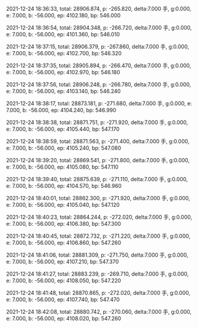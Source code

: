 2021-12-24 18:36:33, total: 28906.874, p: -265.820, delta:7.000 手, g:0.000, e: 7.000, b: -56.000, ep: 4102.180, bp: 546.000

2021-12-24 18:36:54, total: 28904.348, p: -266.720, delta:7.000 手, g:0.000, e: 7.000, b: -56.000, ep: 4101.360, bp: 546.010

2021-12-24 18:37:15, total: 28906.379, p: -267.860, delta:7.000 手, g:0.000, e: 7.000, b: -56.000, ep: 4102.700, bp: 546.320

2021-12-24 18:37:35, total: 28905.894, p: -266.470, delta:7.000 手, g:0.000, e: 7.000, b: -56.000, ep: 4102.970, bp: 546.180

2021-12-24 18:37:56, total: 28906.248, p: -266.780, delta:7.000 手, g:0.000, e: 7.000, b: -56.000, ep: 4103.140, bp: 546.240

2021-12-24 18:38:17, total: 28873.181, p: -271.680, delta:7.000 手, g:0.000, e: 7.000, b: -56.000, ep: 4104.240, bp: 546.990

2021-12-24 18:38:38, total: 28871.751, p: -271.920, delta:7.000 手, g:0.000, e: 7.000, b: -56.000, ep: 4105.440, bp: 547.170

2021-12-24 18:38:59, total: 28871.563, p: -271.400, delta:7.000 手, g:0.000, e: 7.000, b: -56.000, ep: 4105.240, bp: 547.080

2021-12-24 18:39:20, total: 28869.541, p: -271.800, delta:7.000 手, g:0.000, e: 7.000, b: -56.000, ep: 4105.080, bp: 547.110

2021-12-24 18:39:40, total: 28875.639, p: -271.110, delta:7.000 手, g:0.000, e: 7.000, b: -56.000, ep: 4104.570, bp: 546.960

2021-12-24 18:40:01, total: 28862.300, p: -271.920, delta:7.000 手, g:0.000, e: 7.000, b: -56.000, ep: 4105.040, bp: 547.120

2021-12-24 18:40:23, total: 28864.244, p: -272.020, delta:7.000 手, g:0.000, e: 7.000, b: -56.000, ep: 4106.380, bp: 547.300

2021-12-24 18:40:45, total: 28872.732, p: -271.220, delta:7.000 手, g:0.000, e: 7.000, b: -56.000, ep: 4106.860, bp: 547.260

2021-12-24 18:41:06, total: 28881.309, p: -271.750, delta:7.000 手, g:0.000, e: 7.000, b: -56.000, ep: 4107.210, bp: 547.370

2021-12-24 18:41:27, total: 28883.239, p: -269.710, delta:7.000 手, g:0.000, e: 7.000, b: -56.000, ep: 4108.050, bp: 547.220

2021-12-24 18:41:48, total: 28870.865, p: -272.020, delta:7.000 手, g:0.000, e: 7.000, b: -56.000, ep: 4107.740, bp: 547.470

2021-12-24 18:42:08, total: 28880.742, p: -270.060, delta:7.000 手, g:0.000, e: 7.000, b: -56.000, ep: 4108.020, bp: 547.260